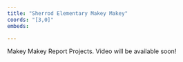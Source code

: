 ```yaml
---
title: "Sherrod Elementary Makey Makey"
coords: "[3,0]"
embeds: 

---
```


Makey Makey Report Projects.  Video will be available soon!
